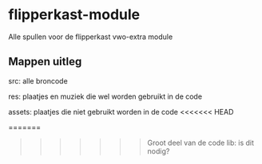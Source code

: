 flipperkast-module
==================
Alle spullen voor de flipperkast vwo-extra module

Mappen uitleg
-------------
src: alle broncode

res: plaatjes en muziek die wel worden gebruikt in de code

assets: plaatjes die niet gebruikt worden in de code
<<<<<<< HEAD

=======
>>>>>>> Groot deel van de code
lib: is dit nodig?
